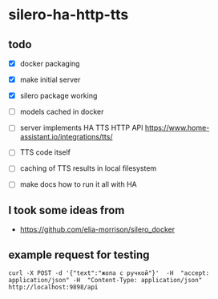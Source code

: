 # silero-ha-http-tts


## todo

- [x] docker packaging
- [x] make initial server
- [x] silero package working
- [ ] models cached in docker
- [ ] server implements HA TTS HTTP API https://www.home-assistant.io/integrations/tts/
- [ ] TTS code itself
- [ ] caching of TTS results in local filesystem
- [ ] make docs how to run it all with HA



## I took some ideas from

* https://github.com/elia-morrison/silero_docker

## example request for testing

```
curl -X POST -d '{"text":"жопа с ручкой"}'  -H  "accept: application/json" -H  "Content-Type: application/json" http://localhost:9898/api
```
